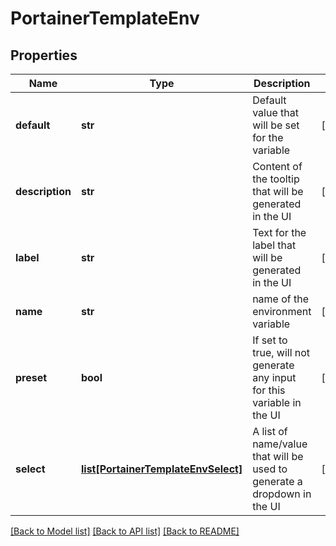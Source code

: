 # PortainerTemplateEnv

## Properties
Name | Type | Description | Notes
------------ | ------------- | ------------- | -------------
**default** | **str** | Default value that will be set for the variable | [optional] 
**description** | **str** | Content of the tooltip that will be generated in the UI | [optional] 
**label** | **str** | Text for the label that will be generated in the UI | [optional] 
**name** | **str** | name of the environment variable | [optional] 
**preset** | **bool** | If set to true, will not generate any input for this variable in the UI | [optional] 
**select** | [**list[PortainerTemplateEnvSelect]**](PortainerTemplateEnvSelect.md) | A list of name/value that will be used to generate a dropdown in the UI | [optional] 

[[Back to Model list]](../README.md#documentation-for-models) [[Back to API list]](../README.md#documentation-for-api-endpoints) [[Back to README]](../README.md)


